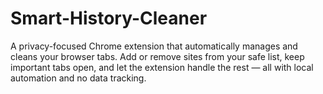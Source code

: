 # Smart-History-Cleaner
A privacy-focused Chrome extension that automatically manages and cleans your browser tabs. Add or remove sites from your safe list, keep important tabs open, and let the extension handle the rest — all with local automation and no data tracking.
